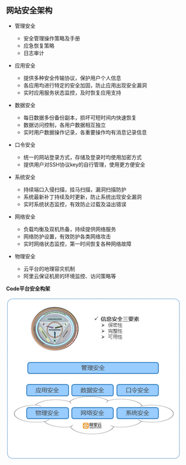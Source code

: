 ## 网站安全架构

- 管理安全
	- 安全管理操作策略及手册
	- 应急恢复策略
	- 日志审计

- 应用安全
	- 提供多种安全传输协议，保护用户个人信息
	- 各应用均进行特定的安全加固，防止应用出现安全漏洞
	- 实时应用服务状态监控，及时恢复应用支持

- 数据安全
	- 每日数据多份备份副本，损坏可短时间内快速恢复
	- 数据访问控制，各用户数据相互独立
	- 实时用户数据操作记录，各重要操作均有消息记录信息

- 口令安全
	- 统一的网站登录方式，存储及登录时均使用加密方式
	- 提供用户对SSH协议key的自行管理，使用更方便安全

- 系统安全
	- 持续端口入侵扫描，挂马扫描，漏洞扫描防护
	- 系统最新补丁持续及时更新，防止系统出现安全漏洞
	- 实时系统状态监控，有效防止过载及溢出错误

- 网络安全
	- 负载均衡及双机热备，持续提供网络服务
	- 网络防护设置，有效防护各类网络攻击
	- 实时网络状态监控，第一时间恢复各种网络故障

- 物理安全
	- 云平台的地理容灾机制
	- 阿里云保证机房的环境监控、访问策略等

**Code平台安全构架**

![](images/sec_architecture.png)
